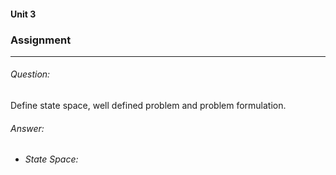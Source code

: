 #### Unit 3 

### Assignment 

---

###### Question:

Define state space, well defined problem and problem formulation.

###### Answer:

* ###### State Space:

  